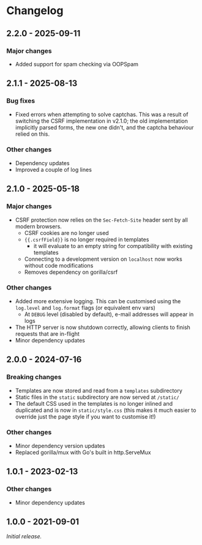 # Changelog

## 2.2.0 - 2025-09-11

### Major changes

- Added support for spam checking via OOPSpam

## 2.1.1 - 2025-08-13

### Bug fixes

- Fixed errors when attempting to solve captchas. This was a result of switching
  the CSRF implementation in v2.1.0; the old implementation implicitly parsed
  forms, the new one didn't, and the captcha behaviour relied on this.

### Other changes

- Dependency updates
- Improved a couple of log lines

## 2.1.0 - 2025-05-18

### Major changes

- CSRF protection now relies on the `Sec-Fetch-Site` header sent by all modern
  browsers.
  - CSRF cookies are no longer used
  - `{{.csrfField}}` is no longer required in templates
    - it will evaluate to an empty string for compatibility with existing templates
  - Connecting to a development version on `localhost` now works without code modifications
  - Removes dependency on gorilla/csrf

### Other changes

- Added more extensive logging. This can be customised using the `log.level` and
  `log.format` flags (or equivalent env vars)
  - At `DEBUG` level (disabled by default), e-mail addresses will appear in logs
- The HTTP server is now shutdown correctly, allowing clients to finish requests
  that are in-flight
- Minor dependency updates

## 2.0.0 - 2024-07-16

### Breaking changes

- Templates are now stored and read from a `templates` subdirectory
- Static files in the `static` subdirectory are now served at `/static/`
- The default CSS used in the templates is no longer inlined and duplicated and
  is now in `static/style.css` (this makes it much easier to override just the
  page style if you want to customise it!)

### Other changes

- Minor dependency version updates
- Replaced gorilla/mux with Go's built in http.ServeMux

## 1.0.1 - 2023-02-13

### Other changes

- Minor dependency updates

## 1.0.0 - 2021-09-01

_Initial release._